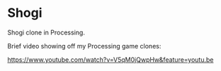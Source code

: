 # Shogi
Shogi clone in Processing.

Brief video showing off my Processing game clones:

https://www.youtube.com/watch?v=V5qM0jQwpHw&feature=youtu.be
